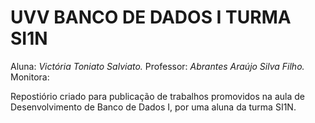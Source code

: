 # **UVV BANCO DE DADOS I TURMA SI1N**

Aluna: *Victória Toniato Salviato.*
Professor: *Abrantes Araújo Silva Filho.*
Monitora: 

Repostiório criado para publicação de trabalhos promovidos 
na aula de Desenvolvimento de Banco de Dados I, por uma aluna da turma SI1N.